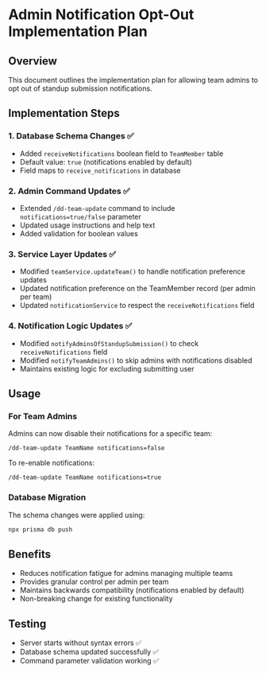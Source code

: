 # Admin Notification Opt-Out Implementation Plan

## Overview
This document outlines the implementation plan for allowing team admins to opt out of standup submission notifications.

## Implementation Steps

### 1. Database Schema Changes ✅
- Added `receiveNotifications` boolean field to `TeamMember` table
- Default value: `true` (notifications enabled by default)
- Field maps to `receive_notifications` in database

### 2. Admin Command Updates ✅
- Extended `/dd-team-update` command to include `notifications=true/false` parameter
- Updated usage instructions and help text
- Added validation for boolean values

### 3. Service Layer Updates ✅
- Modified `teamService.updateTeam()` to handle notification preference updates
- Updated notification preference on the TeamMember record (per admin per team)
- Updated `notificationService` to respect the `receiveNotifications` field

### 4. Notification Logic Updates ✅
- Modified `notifyAdminsOfStandupSubmission()` to check `receiveNotifications` field
- Modified `notifyTeamAdmins()` to skip admins with notifications disabled
- Maintains existing logic for excluding submitting user

## Usage

### For Team Admins
Admins can now disable their notifications for a specific team:
```
/dd-team-update TeamName notifications=false
```

To re-enable notifications:
```
/dd-team-update TeamName notifications=true
```

### Database Migration
The schema changes were applied using:
```bash
npx prisma db push
```

## Benefits
- Reduces notification fatigue for admins managing multiple teams
- Provides granular control per admin per team
- Maintains backwards compatibility (notifications enabled by default)
- Non-breaking change for existing functionality

## Testing
- Server starts without syntax errors ✅
- Database schema updated successfully ✅
- Command parameter validation working ✅